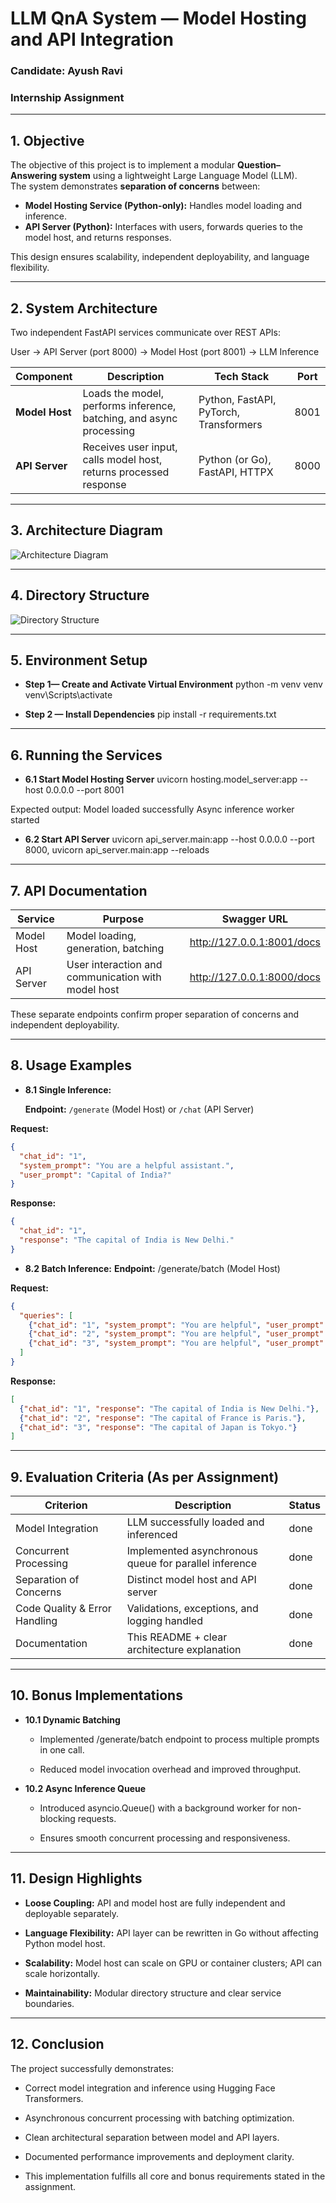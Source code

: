 # LLM QnA System — Model Hosting and API Integration

### Candidate: Ayush Ravi  
### Internship Assignment  

---

## 1. Objective

The objective of this project is to implement a modular **Question–Answering system** using a lightweight Large Language Model (LLM).  
The system demonstrates **separation of concerns** between:

- **Model Hosting Service (Python-only):** Handles model loading and inference.  
- **API Server (Python):** Interfaces with users, forwards queries to the model host, and returns responses.

This design ensures scalability, independent deployability, and language flexibility.

---

## 2. System Architecture

Two independent FastAPI services communicate over REST APIs:

User → API Server (port 8000) → Model Host (port 8001) → LLM Inference


| Component | Description | Tech Stack | Port |
|------------|-------------|------------|------|
| **Model Host** | Loads the model, performs inference, batching, and async processing | Python, FastAPI, PyTorch, Transformers | 8001 |
| **API Server** | Receives user input, calls model host, returns processed response | Python (or Go), FastAPI, HTTPX | 8000 |

---

## 3. Architecture Diagram

![Architecture Diagram](images/ArchitectureDiagram.png)

---

## 4. Directory Structure

![Directory Structure](images/DirectoryStructure.png)

---

## 5. Environment Setup
- **Step 1— Create and Activate Virtual Environment**
python -m venv venv
venv\Scripts\activate

- **Step 2 — Install Dependencies**
pip install -r requirements.txt

---

## 6. Running the Services

- **6.1 Start Model Hosting Server**
uvicorn hosting.model_server:app --host 0.0.0.0 --port 8001

Expected output:
Model loaded successfully 
Async inference worker started

- **6.2 Start API Server**
uvicorn api_server.main:app --host 0.0.0.0 --port 8000, 
uvicorn api_server.main:app --reloads

---

## 7. API Documentation


| **Service** | **Purpose** | **Swagger URL** |
|-----|-----------------------------------|--------------------------------------|
| Model Host | Model loading, generation, batching | http://127.0.0.1:8001/docs |
| API Server | User interaction and communication with model host | http://127.0.0.1:8000/docs |


These separate endpoints confirm proper separation of concerns and independent deployability.

---

## 8. Usage Examples

- **8.1 Single Inference:**

  **Endpoint:** `/generate` (Model Host) or `/chat` (API Server)

**Request:**
  ```json
  {
    "chat_id": "1",
    "system_prompt": "You are a helpful assistant.",
    "user_prompt": "Capital of India?"
  }
```

**Response:**
```json
{
  "chat_id": "1",
  "response": "The capital of India is New Delhi."
}
```

- **8.2 Batch Inference:**
**Endpoint:** /generate/batch (Model Host)

**Request:**
```json
{
  "queries": [
    {"chat_id": "1", "system_prompt": "You are helpful", "user_prompt": "Capital of India?"},
    {"chat_id": "2", "system_prompt": "You are helpful", "user_prompt": "Capital of France?"},
    {"chat_id": "3", "system_prompt": "You are helpful", "user_prompt": "Capital of Japan?"}
  ]
}
```

**Response:**
```json
[
  {"chat_id": "1", "response": "The capital of India is New Delhi."},
  {"chat_id": "2", "response": "The capital of France is Paris."},
  {"chat_id": "3", "response": "The capital of Japan is Tokyo."}
]
```

---

## 9. Evaluation Criteria (As per Assignment)
| **Criterion** | **Description** | **Status** |
|-----|----------------------------------|--------|
| Model Integration | LLM successfully loaded and inferenced | done |
| Concurrent Processing | Implemented asynchronous queue for parallel inference | done |
| Separation of Concerns | Distinct model host and API server | done |
| Code Quality & Error Handling | Validations, exceptions, and logging handled | done |
| Documentation | This README + clear architecture explanation | done |

---

## 10. Bonus Implementations
- **10.1 Dynamic Batching**

   * Implemented /generate/batch endpoint to process multiple prompts in one call.

   * Reduced model invocation overhead and improved throughput.

- **10.2 Async Inference Queue**

   * Introduced asyncio.Queue() with a background worker for non-blocking requests.

   * Ensures smooth concurrent processing and responsiveness.

---


## 11. Design Highlights

- **Loose Coupling:** API and model host are fully independent and deployable separately.

- **Language Flexibility:** API layer can be rewritten in Go without affecting Python model host.

- **Scalability:** Model host can scale on GPU or container clusters; API can scale horizontally.

- **Maintainability:** Modular directory structure and clear service boundaries.

---

## 12. Conclusion

The project successfully demonstrates:

   * Correct model integration and inference using Hugging Face Transformers.

   * Asynchronous concurrent processing with batching optimization.

   * Clean architectural separation between model and API layers.

   * Documented performance improvements and deployment clarity.

   * This implementation fulfills all core and bonus requirements stated in the assignment.
